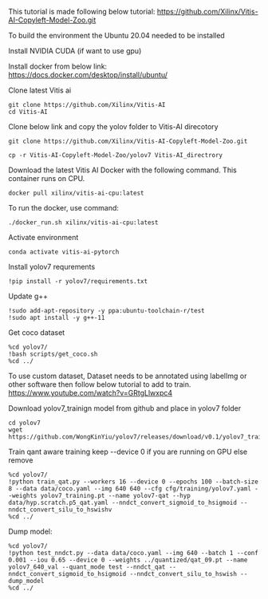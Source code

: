 This tutorial is made following below tutorial:
https://github.com/Xilinx/Vitis-AI-Copyleft-Model-Zoo.git


To build the environment the Ubuntu 20.04 needed to be installed 

Install NVIDIA CUDA (if want to use gpu)

Install docker from below link:
https://docs.docker.com/desktop/install/ubuntu/


Clone latest Vitis ai 
```
git clone https://github.com/Xilinx/Vitis-AI
cd Vitis-AI

```

Clone below link and copy the yolov folder to Vitis-AI direcotory
```
git clone https://github.com/Xilinx/Vitis-AI-Copyleft-Model-Zoo.git

cp -r Vitis-AI-Copyleft-Model-Zoo/yolov7 Vitis-AI_directrory
```


Download the latest Vitis AI Docker with the following command. This container runs on CPU.

```
docker pull xilinx/vitis-ai-cpu:latest  
```

To run the docker, use command:
```
./docker_run.sh xilinx/vitis-ai-cpu:latest
```



Activate environment 

```
conda activate vitis-ai-pytorch

```

Install yolov7 requrements

```
!pip install -r yolov7/requirements.txt

```

Update g++
```
!sudo add-apt-repository -y ppa:ubuntu-toolchain-r/test
!sudo apt install -y g++-11
```

Get coco dataset 
```
%cd yolov7/
!bash scripts/get_coco.sh
%cd ../
```

To use custom dataset, Dataset needs to be annotated using labelImg or other software then follow below tutorial to add to train.
https://www.youtube.com/watch?v=GRtgLlwxpc4


Download yolov7_trainign model from github and place in yolov7 folder
```
cd yolov7 
wget https://github.com/WongKinYiu/yolov7/releases/download/v0.1/yolov7_training.pt
```

Train qant aware training 
keep --device 0 if you are running on GPU else remove 

```
%cd yolov7/
!python train_qat.py --workers 16 --device 0 --epochs 100 --batch-size 8 --data data/coco.yaml --img 640 640 --cfg cfg/training/yolov7.yaml --weights yolov7_training.pt --name yolov7-qat --hyp data/hyp.scratch.p5_qat.yaml --nndct_convert_sigmoid_to_hsigmoid --nndct_convert_silu_to_hswishv 
%cd ../
```

Dump model: 

```
%cd yolov7/
!python test_nndct.py --data data/coco.yaml --img 640 --batch 1 --conf 0.001 --iou 0.65 --device 0 --weights ../quantized/qat_09.pt --name yolov7_640_val --quant_mode test --nndct_qat --nndct_convert_sigmoid_to_hsigmoid --nndct_convert_silu_to_hswish --dump_model
%cd ../

```








